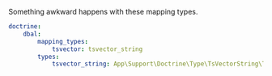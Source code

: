 Something awkward happens with these mapping types.

```yaml
doctrine:
    dbal:
        mapping_types:
            tsvector: tsvector_string
        types:
            tsvector_string: App\Support\Doctrine\Type\TsVectorString\TsVectorStringType
```

